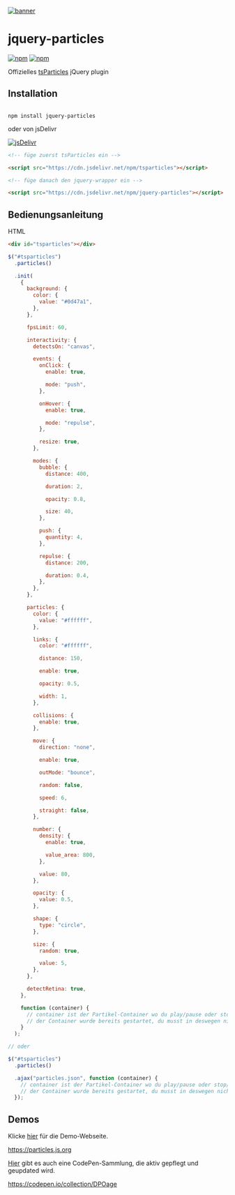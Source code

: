[![banner](https://cdn.matteobruni.it/images/particles/banner2.png)](https://particles.js.org)

# jquery-particles

[![npm](https://img.shields.io/npm/v/jquery-particles)](https://www.npmjs.com/package/jquery-particles) [![npm](https://img.shields.io/npm/dm/jquery-particles)](https://www.npmjs.com/package/jquery-particles)

Offizielles [tsParticles](https://github.com/matteobruni/tsparticles) jQuery plugin

## Installation

```shell script

npm install jquery-particles

```

oder von jsDelivr

[![jsDelivr](https://data.jsdelivr.com/v1/package/npm/jquery-particles/badge)](https://www.jsdelivr.com/package/npm/jquery-particles)

```html
<!-- füge zuerst tsParticles ein -->

<script src="https://cdn.jsdelivr.net/npm/tsparticles"></script>

<!-- füge danach den jquery-wrapper ein -->

<script src="https://cdn.jsdelivr.net/npm/jquery-particles"></script>
```

## Bedienungsanleitung

HTML

```html
<div id="tsparticles"></div>
```

```javascript
$("#tsparticles")
  .particles()

  .init(
    {
      background: {
        color: {
          value: "#0d47a1",
        },
      },

      fpsLimit: 60,

      interactivity: {
        detectsOn: "canvas",

        events: {
          onClick: {
            enable: true,

            mode: "push",
          },

          onHover: {
            enable: true,

            mode: "repulse",
          },

          resize: true,
        },

        modes: {
          bubble: {
            distance: 400,

            duration: 2,

            opacity: 0.8,

            size: 40,
          },

          push: {
            quantity: 4,
          },

          repulse: {
            distance: 200,

            duration: 0.4,
          },
        },
      },

      particles: {
        color: {
          value: "#ffffff",
        },

        links: {
          color: "#ffffff",

          distance: 150,

          enable: true,

          opacity: 0.5,

          width: 1,
        },

        collisions: {
          enable: true,
        },

        move: {
          direction: "none",

          enable: true,

          outMode: "bounce",

          random: false,

          speed: 6,

          straight: false,
        },

        number: {
          density: {
            enable: true,

            value_area: 800,
          },

          value: 80,
        },

        opacity: {
          value: 0.5,
        },

        shape: {
          type: "circle",
        },

        size: {
          random: true,

          value: 5,
        },
      },

      detectRetina: true,
    },

    function (container) {
      // container ist der Partikel-Container wo du play/pause oder stop/start kannst.
      // der Container wurde bereits gestartet, du musst in deswegen nicht nochmals manuell starten.
    }
  );

// oder

$("#tsparticles")
  .particles()

  .ajax("particles.json", function (container) {
    // container ist der Partikel-Container wo du play/pause oder stop/start kannst.
    // der Container wurde bereits gestartet, du musst in deswegen nicht nochmals manuell starten.
  });
```

## Demos

Klicke [hier](https://particles.js.org) für die Demo-Webseite.

<https://particles.js.org>

[Hier](https://codepen.io/collection/DPOage) gibt es auch eine CodePen-Sammlung, die aktiv gepflegt und geupdated wird.

<https://codepen.io/collection/DPOage>
